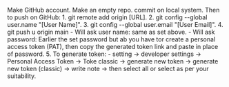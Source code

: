Make GitHub account.
Make an empty repo.
commit on local system.
Then to push on GitHub:
    1. git remote add origin [URL].
    2. git config --global user.name "[User Name]".
    3. git config --global user.email "[User Email]".
    4. git push u origin main
        - Will ask user name: same as set above.
        - Will ask password: Earlier the set password but ab you have tor create a personal access token (PAT), then copy the generated token link and paste in place of password.
    5. To generate token:
        - setting -> developer settings -> Personal Access Token -> Toke classic -> generate new token -> generate new token (classic) -> write note -> then select all or select as per your suitability.

